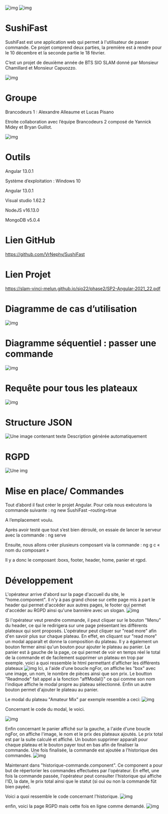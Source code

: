 ![img](https://cdn.discordapp.com/attachments/751070178472624208/917757760018452530/01_relax_dribble.gif) ![img](https://cdn.discordapp.com/attachments/917717231801098260/920265411877011546/sushifast-logo-github.png)
<h1 style={ text-align: center;}>SushiFast</h1>

 

SushiFast est une application web qui permet à l'utilisateur de passer commande. Ce projet comprend deux parties, la première est à rendre pour le 10 décembre et la seconde partie le 18 février.

 

C’est un projet de deuxième année de BTS SIO SLAM donné par Monsieur Chamillard et Monsieur Capuozzo.

 
![img](https://user-images.githubusercontent.com/77196492/146001011-f60909c0-0725-4270-a285-be744bb1bc07.png)

<h1>Groupe</h1>  

Brancodeurs 1 : Alexandre Alleaume et Lucas Pisano

Etroite collaboration avec l’équipe Brancodeurs 2 composé de Yannick Midey et Bryan Guillot.

 
![img](https://media.discordapp.net/attachments/917717231801098260/920295278328815646/1-removebg-preview.png)
<h1>Outils</h1>

Angular 13.0.1
 
Système d’exploitation : Windows 10

Angular 13.0.1

Visual studio 1.62.2

NodeJS v16.13.0

MongoDB v5.0.4
 

<h1>Lien GitHub</h1> 

 

https://github.com/VrNephy/SushiFast

 

<h1>Lien Projet</h1>

https://slam-vinci-melun.github.io/sio22/phase2/SP2-Angular-2021_22.pdf

 

<h1>Diagramme de cas d’utilisation</h1>

 

![img](https://media.discordapp.net/attachments/901086910083108927/917448206001008680/unknown.png)

<h1>Diagramme séquentiel : passer une commande</h1>

 

![img](https://media.discordapp.net/attachments/901086910083108927/917701431325257748/image.png)

 

 

<h1>Requête pour tous les plateaux</h1>

![img](https://media.discordapp.net/attachments/901086910083108927/917431932462170213/EnormePenisOversize.PNG)

<h1>Structure JSON</h1>

![Une image contenant texte  Description générée automatiquement](https://media.discordapp.net/attachments/415449138747146250/917713640684134431/unknown.png)

 

 

<h1>RGPD</h1>

 

![Une img](https://cdn.discordapp.com/attachments/751070178472624208/920245300575219772/unknown.png)

 

 

 

 

<h1>Mise en place/ Commandes</h1>

 

Tout d’abord il faut créer le projet Angular. Pour cela nous exécutons la commande suivante : ng new SushiFast –routing=true

 

A l’emplacement voulu.

 

Après avoir testé que tout s’est bien déroulé, on essaie de lancer le serveur avec la commande : ng serve

 

Ensuite, nous allons créer plusieurs composant via la commande : ng g c « nom du composant »

Il y a donc le composant :boxs, footer, header, home, panier et rgpd.

<h1>Développement</h1>

L'opérateur arrive d'abord sur la page d'accueil du site, le "home.component". Il n'y à pas grand chose sur cette page mis à part le header qui permet d'accéder aux autres pages, le footer qui permet d'accéder au RGPD ainsi qu'une bannière avec un slogan.
![img](https://media.discordapp.net/attachments/415449138747146250/940899196419059722/unknown.png)

Si l'opérateur veut prendre commande, il peut cliquer sur le bouton "Menu" du header, ce qui le redirigera sur une page présentant les différents plateaux qui sont proposés. L'opérateur peut cliquer sur "read more" afin d'en savoir plus sur chaque plateau. En effet, en cliquant sur "read more" un modal apparaît et donne la composition du plateau. Il y a également un bouton fermer ainsi qu'un bouton pour ajouter le plateau au panier. Le panier est à gauche de la page, ce qui permet de voir en temps réel le total de la commande et de facilement supprimer un plateau en trop par exemple.
voici a quoi ressemble le html permettant d'afficher les différents plateaux
![img](https://media.discordapp.net/attachments/415449138747146250/940899416431280148/unknown.png?width=1202&height=596)
Ici, a l'aide d'une boucle ngFor, on affiche les "box" avec une image, un nom, le nombre de pièces ainsi que son prix. Le boutton "Readmode" fait appel a la fonction "affModal()" ce qui comme son nom l'indique affiche le modal propre au plateau sélectionné. Enfin un autre bouton permet d'ajouter le plateau au panier.

Le modal du plateau "Amateur Mix" par exemple resemble a ceci:
![img](https://media.discordapp.net/attachments/415449138747146250/940904037748981801/unknown.png)

Concernant le code du modal, le voici.

![img](https://media.discordapp.net/attachments/415449138747146250/940904868124721172/unknown.png)

Enfin concernant le panier affiché sur la gauche, a l'aide d'une boucle ngFor, on affiche l'image, le nom et le prix des plateaux ajoutés. Le prix total est par la suite calculé et affiché. Un bouton supprimer apparaît pour chaque plateau et le bouton payer tout en bas afin de finaliser la commande. Une fois finalisée, la commande est ajoutée a l'historique des commandes.
![img](https://media.discordapp.net/attachments/415449138747146250/940905260866752572/unknown.png)

Maintenant dans "historique-commande.component". Ce component a pour but de répertorier les commandes effectuées par l'opérateur. En effet, une fois la commande passée, l'opérateur peut consulter l'historique qui affiche l'ID, la date, le prix total ainsi que le statut (si oui ou non la commande fût bien payée).

Voici a quoi ressemble le code concernant l'historique.
![img](https://media.discordapp.net/attachments/415449138747146250/940907667998801960/unknown.png)

enfin, voici la page RGPD mais cette fois en ligne comme demandé.
![img](https://media.discordapp.net/attachments/415449138747146250/940899808804212746/unknown.png)
